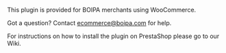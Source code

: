 

This plugin is provided for BOIPA  merchants using WooCommerce.

Got a question? Contact ecommerce@boipa.com for help.

For instructions on how to install the plugin on PrestaShop please go to our Wiki.
